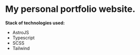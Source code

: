 # My personal portfolio website.

**Stack of technologies used:**
- AstroJS
- Typescript
- SCSS
- Tailwind
